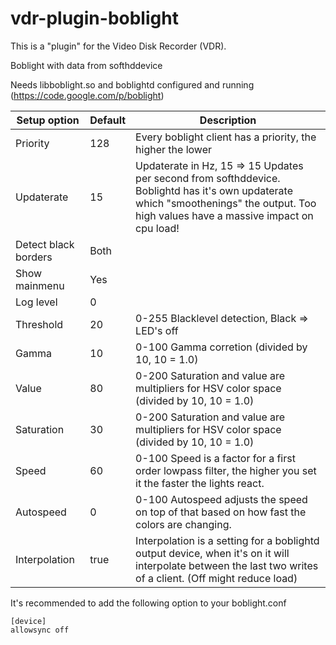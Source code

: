 vdr-plugin-boblight
===================

This is a "plugin" for the Video Disk Recorder (VDR).

Boblight with data from softhddevice

Needs libboblight.so and boblightd configured and running (https://code.google.com/p/boblight)

| Setup option         | Default | Description |
|----------------------|---------|-------------|
| Priority             |    128  | Every boblight client has a priority, the higher the lower |
| Updaterate           |      15 | Updaterate in Hz, 15 => 15 Updates per second from softhddevice. Boblightd has it's own updaterate which "smoothenings" the output. Too high values have a massive impact on cpu load! |
| Detect black borders |    Both | |
| Show mainmenu        |     Yes | |
| Log level            |       0 | |
| Threshold            |      20 | 0-255 Blacklevel detection, Black => LED's off |
| Gamma                |      10 | 0-100 Gamma corretion (divided by 10, 10 = 1.0)|
| Value                |      80 | 0-200 Saturation and value are multipliers for HSV color space (divided by 10, 10 = 1.0)|
| Saturation           |      30 | 0-200 Saturation and value are multipliers for HSV color space (divided by 10, 10 = 1.0)|
| Speed                |      60 | 0-100 Speed is a factor for a first order lowpass filter, the higher you set it the faster the lights react.|
| Autospeed            |       0 | 0-100 Autospeed adjusts the speed on top of that based on how fast the colors are changing. |
| Interpolation        |    true | Interpolation is a setting for a boblightd output device, when it's on it will interpolate between the last two writes of a client. (Off might reduce load) |

It's recommended to add the following option to your boblight.conf
```
[device]
allowsync off
```
